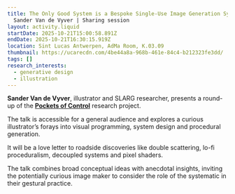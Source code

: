 ```yaml
---
title: The Only Good System is a Bespoke Single-Use Image Generation System |
  Sander Van de Vyver | Sharing session
layout: activity.liquid
startDate: 2025-10-21T15:00:58.891Z
endDate: 2025-10-21T16:30:15.919Z
location: Sint Lucas Antwerpen, AdMa Room, K.03.09
thumbnail: https://ucarecdn.com/4be44a8a-968b-461e-84c4-b212323fe3dd/
tags: []
research_interests:
  - generative design
  - illustration
---
```

**Sander Van de Vyver**, illustrator and SLARG researcher, presents a round-up of the **[Pockets of Control](https://slarg.be/projects/pockets-of-control/)** research project.

The talk is accessible for a general audience and explores a curious illustrator’s forays into visual programming, system design and procedural generation.

It will be a love letter to roadside discoveries like double scattering, lo-fi proceduralism, decoupled systems and pixel shaders.

The talk combines broad conceptual ideas with anecdotal insights, inviting the potentially curious image maker to consider the role of the systematic in their gestural practice.
